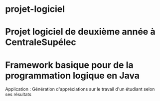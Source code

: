 # projet-logiciel
# Projet logiciel de deuxième année à CentraleSupélec
# Framework basique pour de la programmation logique en Java
Application : Génération d'appréciations sur le travail d'un étudiant selon ses résultats

